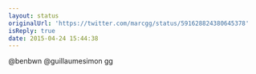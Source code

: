 ```yaml
---
layout: status
originalUrl: 'https://twitter.com/marcgg/status/591628824380645378'
isReply: true
date: 2015-04-24 15:44:38
---
```


@benbwn @guillaumesimon gg
